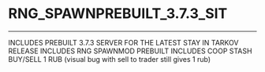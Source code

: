 # RNG_SPAWNPREBUILT_3.7.3_SIT
------------------------------------
INCLUDES PREBUILT 3.7.3 SERVER FOR THE LATEST STAY IN TARKOV RELEASE 
INCLUDES RNG SPAWNMOD PREBUILT 
INCLUDES COOP STASH BUY/SELL 1 RUB (visual bug with sell to trader still gives 1 rub)
